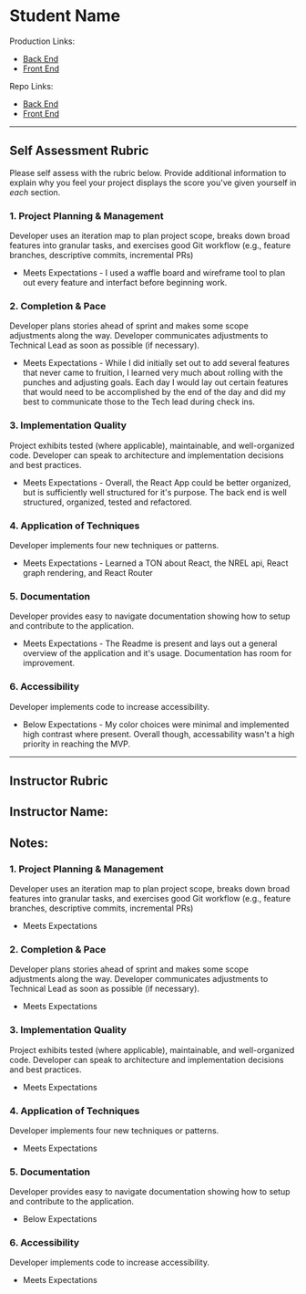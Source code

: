# Student Name

Production Links:
* [Back End](https://solar-carbon-tracker-api.herokuapp.com/)
* [Front End](https://solar-carbon-tracker.herokuapp.com/)

Repo Links:
* [Back End](https://github.com/abarnes26/solar_tracker_back)
* [Front End](https://github.com/abarnes26/solar_tracker_front)

-----------

## Self Assessment Rubric

Please self assess with the rubric below. Provide additional information to explain why you feel your project displays the score you've given yourself in _each_ section.

### 1. Project Planning & Management

Developer uses an iteration map to plan project scope, breaks down broad features into granular tasks, and exercises good Git workflow (e.g., feature branches, descriptive commits, incremental PRs)

- Meets Expectations - I used a waffle board and wireframe tool to plan out every feature and interfact before beginning work.

### 2. Completion & Pace

Developer plans stories ahead of sprint and makes some scope adjustments along the way. Developer communicates adjustments to Technical Lead as soon as possible (if necessary).

- Meets Expectations - While I did initially set out to add several features that never came to fruition,  I learned very much about rolling with the punches and adjusting goals.  Each day I would lay out certain features that would need to be accomplished by the end of the day and did my best to communicate those to the Tech lead during check ins.

### 3. Implementation Quality

Project exhibits tested (where applicable), maintainable, and well-organized code. Developer can speak to architecture and implementation decisions and best practices.

- Meets Expectations - Overall, the React App could be better organized, but is sufficiently well structured for it's purpose. The back end is well structured, organized, tested and refactored.

### 4. Application of Techniques

Developer implements four new techniques or patterns.

- Meets Expectations - Learned a TON about React, the NREL api, React graph rendering, and React Router

### 5. Documentation

Developer provides easy to navigate documentation showing how to setup and contribute to the application.

- Meets Expectations - The Readme is present and lays out a general overview of the application and it's usage.  Documentation has room for improvement.

### 6. Accessibility

Developer implements code to increase accessibility.

- Below Expectations - My color choices were minimal and implemented high contrast where present.  Overall though, accessability wasn't a high priority in reaching the MVP. 

-----------

## Instructor Rubric

## Instructor Name:

## Notes:

### 1. Project Planning & Management

Developer uses an iteration map to plan project scope, breaks down broad features into granular tasks, and exercises good Git workflow (e.g., feature branches, descriptive commits, incremental PRs)

- Meets Expectations

### 2. Completion & Pace

Developer plans stories ahead of sprint and makes some scope adjustments along the way. Developer communicates adjustments to Technical Lead as soon as possible (if necessary).

- Meets Expectations

### 3. Implementation Quality

Project exhibits tested (where applicable), maintainable, and well-organized code. Developer can speak to architecture and implementation decisions and best practices.

- Meets Expectations

### 4. Application of Techniques

Developer implements four new techniques or patterns.

- Meets Expectations

### 5. Documentation

Developer provides easy to navigate documentation showing how to setup and contribute to the application.

- Below Expectations

### 6. Accessibility

Developer implements code to increase accessibility.

- Meets Expectations
